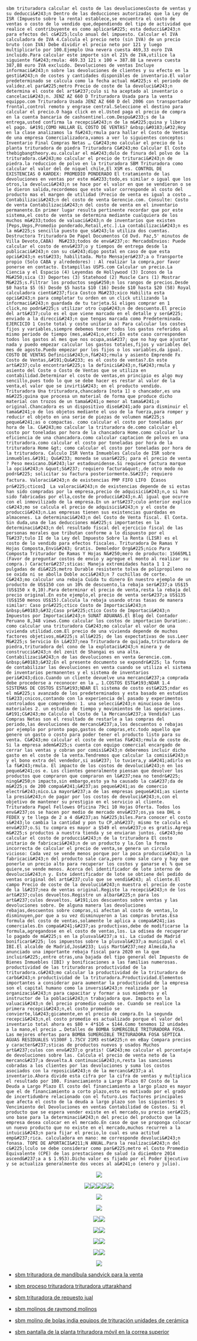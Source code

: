 
```
sbm trituradora calcular el costo de las devolucionesCosto de ventas y su deducci&#243;n Dentro de las deducciones autorizadas que la Ley de ISR (Impuesto sobre la renta) establece,se encuentra el costo de ventas o costo de lo vendido que,dependiendo del tipo de actividad que realice el contribuyente es como aplicar&#225; esta deducci&#243;n para efectos del c&#225;lculo anual del impuesto. Calcular el IVA calculadora de IVA 4.Calcula el precio neto (sin IVA) de un precio bruto (con IVA) Debe dividir el precio neto por 121 y luego multiplicarlo por 100.Ejemplo Una nevera cuesta 469,33 euro IVA incluido.Para calcular este importe sin el 21% de IVA,utilice la siguiente f&#243;rmula: 469.33 121 x 100 = 387.88 La nevera cuesta 387,88 euro IVA excluido. Devoluciones de ventas Incluye informaci&#243;n sobre las devoluciones de clientes y su efecto en la gesti&#243;n de costes y cantidades disponibles de inventario.El valor predeterminado se calcula como la fecha actual m&#225;s el periodo de validez.el par&#225;metro Precio de coste de la devoluci&#243;n determina el coste del art&#237;culo si ha aceptado al inventario o cancelaci&#243;n. JENZ AZ 660 D Trituradora Usada para la venta equippo.com Trituradora Usada JENZ AZ 660 D del 2006 con transportador frontal,control remoto y engrase central.Seleccione el destino para calcular el precio.O haga click en el.Usted paga el precio de compra en la cuenta bancaria de cashsentinel.com.Despu&#233;s de la entrega,usted confirma la recepci&#243;n de la m&#225;quina y libera el pago. &#191;COMO HALLAR EL COSTO DE VENTAS? &nbsp;&#0183;&#32;Hoy en la clase analizamos la f&#243;rmula para hallar el Costo de Ventas de una empresa Comercializadora,vamos a ver lo siguientes conceptos: Inventario Final Compras Netas … C&#243;mo calcular el precio de la planta trituradora de piedra Trituradora C&#243;mo Calcular El Costo thebigbangtheory.eu.calcular el m&#243;dulo de finura del polvo de la trituradora.c&#243;mo calcular el precio de trituraci&#243;n de piedra.la reduccion de polvo en la trituradora SBM Trituradora como calcular el valor del de niquel chile,El XSM es. CONTROL DE EXISTENCIAS O KARDEX: PROMEDIO PONDERADO El tratamiento de las devoluciones en ventas por este m&#233;todo,es similar o igual que los otros,la devoluci&#243;n se hace por el valor en que se vendieron o se le dieron salida,recordemos que este valor corresponde al costo del producto mas el margen de utilidad (Precio de venta es igual a costo … Contabilizaci&#243;n del costo de venta Gerencie.com. Consulte: Costo de venta Contabilizaci&#243;n del costo de venta en el inventario permanente.En primer lugar resulta pertinente recordar que por este sistema,el costo de venta se determina mediante cualquiera de los muchos m&#233;todos de valuaci&#243;n de inventarios que existen [Peps,Ueps,Promedio ponderado,Retail,etc.].La contabilizaci&#243;n es la m&#225;s sencilla puesto que s&#243;lo utiliza dos cuentas. Destructora Trituradora De Papel Documentos Cd Dvd. Paz,5' minutos de Villa Devoto,CABA)  M&#233;todos de env&#237;o: MercadoEnvios: Puede calcular el costo de env&#237;o y tiempos de entrega desde la publicaci&#243;n con su c&#243;digo postal en caso de que esta opci&#243;n est&#233; habilitada. Moto Mensajer&#237;a o Transporte propio (Solo CABA y alrededores) : Al realizar la compra,por favor ponerse en contacto. Estampillas USPS.com Calcular un precio.La Ciencia y el Espacio (4) Leyendas de Hollywood (3) Iconos de la M&#250;sica (3) Deportes (3) Statehood (2) Muscle Cars (1) Mostrar M&#225;s.Filtrar los productos seg&#250;n los rangos de precios.Desde $0 hasta $5 (6) Desde $5 hasta $10 (16) Desde $10 hasta $20 (58) Royal calculadora cient&#237;fica Costco M&#233;xico Habilita esta opci&#243;n para completar tu orden en un click utilizando la informaci&#243;n guardada de tu tarjeta.Si eliges comprar en 1 click,no podr&#225;s utilizar otro cup&#243;n de descuento.El precio del art&#237;culo es el que viene marcado en el detalle y ser&#225; enviado a la direcci&#243;n que tengas marcada como Predeterminada. EJERCICIO 1 Coste total y coste unitario a) Para calcular los costes fijos y variables,siempre debemos tener todos los gastos referidos al mismo periodo de tiempo (mes,a&#241;o,etc).En este caso corresponden todos los gastos al mes que nos ocupa,as&#237; que no hay que ajustar nada y puedo empezar calcular los gastos totales,fijos y variables del mes de agosto.Puedo empezar por los fijos o los variables,da igual. COSTO DE VENTAS Definici&#243;n,f&#243;rmula y asiento Emprende Fx Costo de Ventas,&#191;Qu&#233; es el costo de ventas?.En este art&#237;culo encontrar&#225;s la definici&#243;n,f&#243;rmula y asiento del Coste o Costo de Ventas que se utiliza en contabilidad.Determinar el costo de ventas,en principio es algo muy sencillo,pues todo lo que se debe hacer es restar al valor de la venta,el valor que se invirti&#243; en el producto vendido. Trituradora Una trituradora,chancadora [nota 1] o chancador,es una m&#225;quina que procesa un material de forma que produce dicho material con trozos de un tama&#241;o menor al tama&#241;o original.Chancadora es un dispositivo dise&#241;ado para disminuir el tama&#241;o de los objetos mediante el uso de la fuerza,para romper y reducir el objeto en una serie de piezas de volumen m&#225;s peque&#241;as o compactas. como calcular el costo por toneladas por hora de la. C&#243;mo calcular la trituradora de.como calcular el costo por toneladas por hora de la chancadora Home.como calcular la eficiencia de una chancadora.como calcular captacion de polvos en una trituradora.como calcular el costo por toneladas por hora de la trituradora Home &gt; como calcular el costo por toneladas por hora de la trituradora. Calculo ISR Venta Inmuebles Calculo de ISR sobre inmuebles.&#191; Qu&#233; moneda se usar&#225; para el precio de venta ? Peso mexicano.D&#243;lar estadounidense.Si requiere factura marque la opci&#243;n &quot;S&#237; requiero factura&quot;,de otro modo no podr&#225; solicitar su factura posteriormente.S&#237; requiero factura. Valoraci&#243;n de existencias PMP FIFO LIFO 【Casos pr&#225;cticos】 La valoraci&#243;n de existencias depende de si estas han sido compradas por la empresa,precio de adquisici&#243;n,o si han sido fabricadas por ella,coste de producci&#243;n.Al igual que ocurre con el inmovilizado de la empresa.En un art&#237;culo anterior explico c&#243;mo se calcula el precio de adquisici&#243;n y el coste de producci&#243;n.Las empresas tienen sus existencias guardadas en almacenes. La determinaci&#243;n del Costo de Venta fiscal. El Conta. Sin duda,una de las deducciones m&#225;s importantes en la determinaci&#243;n del resultado fiscal del ejercicio fiscal de las personas morales que tributan conforme a lo dispuesto por el T&#237;tulo II de la Ley del Impuesto Sobre la Renta (LISR) es el costo de lo vendido para efectos fiscales. Trituradora De Ramas Y Hojas Composta,Envi&#243; Gratis. Demoledor Org&#225;nico Para Composta Triturador De Ramas Y Hojas N&#250;mero de producto: 15665ML1 (Favor de preguntar costos de envio y agregue el monto al realizar su compra.) Caracter&#237;sticas: Maneja extremidades hasta 1 1 2 pulgadas de di&#225;metro Durable resistente tolva de polipropileno no se oxida ni se abolla Doble acci&#243;n 7 cuchillas de corte. C&#243;mo calcular una rebaja Cuida tu dinero En nuestro ejemplo de un producto de US$150 con un 10% de descuento,la rebaja ser&#237;a US$15 (US$150 x 0,10).Para determinar el precio de venta,resta la rebaja del precio original.En este ejemplo,el precio de venta ser&#237;a US$135 (US$150 menos US$15).Calcula la rebaja usando otras tasas de manera similar: Caso pr&#225;ctico Costo de Importaci&#243;n &nbsp;&#0183;&#32;Caso pr&#225;ctico Costo de Importaci&#243;n Impuestos por Importaci&#243;n SUNAT ADUANAS.El Blog del Contador Peruano 8,348 views.Como calcular los costos de importacion Duration:. como calcular una trituradora C&#243;mo calcular el valor de una vivienda utilidad.com.El precio de una vivienda depende de muchos factores objetivos,m&#225;s all&#225; de las expectativas de sus.Leer M&#225;s Servicio En L&#237;nea Trituradora de quijada,trituradora de piedra,trituradora del cono de la explotaci&#243;n minera y de construcci&#243;n del zenit de Shangai es una alta. Contabilizaci&#243;n de las devoluciones en venta Gerencie.com. &nbsp;&#0183;&#32;En el presente documento se expondr&#225; la forma de contabilizar las devoluciones en venta cuando se utiliza el sistema de inventarios permanentes y el sistema de inventarios peri&#243;dico.Cuando un cliente devuelve una mercanc&#237;a comprada debe procederse a reconocer en la … 1.COSTOS EST&#193;NDAR 1.4 SISTEMAS DE COSTOS EST&#193;NDAR El sistema de costo est&#225;ndar es el m&#225;s avanzado de los predeterminados y esta basado en estudios t&#233;cnicos,contando con la experiencia del pasado y experimentos controlados que comprenden: 1. una selecci&#243;n minuciosa de los materiales 2. un estudio de tiempo y movimientos de las operaciones. &#191;C&#243;mo Calculo el Costo de la Mercanc&#237;a Vendida? Las Compras Netas son el resultado de restarle a las compras del periodo,las devoluciones de mercanc&#237;a,los descuentos o rebajas por ejemplo por pronto pago,gastos de compras,etc.todo aquello que genere un gasto o costo para poder tener el producto listo para su venta. C&#243;mo calcular el coste de ventas F&#243;rmula de coste de. Si la empresa adem&#225;s cuenta con equipo comercial encargado de cerrar las ventas y cobran por comisi&#243;n deberemos incluir dicho gasto en el coste de la venta.Tendremos que calcular la comisi&#243;n y el bono extra del vendedor,si as&#237; lo tuviera,y a&#241;adirlo en la f&#243;rmula. El impacto de los costos de devoluci&#243;n en los peque&#241;os e. Los clientes generalmente piensan que devolver los productos que compraron que compraron en l&#237;nea no tendr&#225; ning&#250;n impacto,sin embargo,esto ya ha causado la ca&#237;da de m&#225;s de 200 compa&#241;&#237;as peque&#241;as de comercio electr&#243;nico.La mayor&#237;a de las empresas peque&#241;as siente la presi&#243;n de pagar por los costos de devoluci&#243;n,con el objetivo de mantener su prestigio en el servicio al cliente. Trituradora Papel Fellowes Oficina 79ci 10 Hojas Oferta. Todos los env&#237;os se hacen por medio de mercado env&#237;os,ya sea DHL o FEDEX y te llega de 2 a 4 d&#237;as h&#225;biles.Para conocer el costo s&#243;lo cambia la cantidad y pon tu CP,ah&#237; mismo te calcula el env&#237;o.Si tu compra es mayor a $549 el env&#237;o es gratis.Agrega m&#225;s productos a nuestra tienda y se enviaran juntos. c&#243;mo calcular el costo de producci&#243;n de la trituradora El costo unitario de fabricaci&#243;n de un producto y la.Con la forma incorrecta de calcular el precio de venta,se genera un circulo vicioso: Cada vez se vende menos porque por la poca producci&#243;n la fabricaci&#243;n del producto sale cara,pero como sale caro y hay que ponerle un precio alto para recuperar los costos y ganarse el % que se quiere,se vende menos. Acerca del identificador de lote interno de devoluci&#243;n y. Este identificador de lote se obtiene del pedido de ventas original del art&#237;culo que se vendi&#243; al cliente.El campo Precio de coste de la devoluci&#243;n muestra el precio de coste de la l&#237;nea de ventas original.Registe la recepci&#243;n de los art&#237;culos devueltos.Registre un albar&#225;n para los art&#237;culos devueltos. &#191;Los descuentos sobre ventas y las devoluciones sobre. De alguna manera las devoluciones rebajas,descuentos sobre compras,si afectan al costo de ventas,lo disminuyen,por que a su vez disminuyeron a las compras brutas.Esa formula del costo de ventas,solamente le aplica a compa&#241;ias comerciales.En compa&#241;&#237;as productivas,debe de modificarse la formula,agregandose en el costo de ventas,los. La odisea de recuperar lo pagado de m&#225;s en la plusval&#237;a si. La ciudad de Madrid bonificar&#225; los impuestos sobre la plusval&#237;a municipal o el IBI.El alcalde de Madrid,Jos&#233; Luis Mart&#237;nez Almeida,ha anunciado una importante rebaja fiscal para 2020 en la que incluir&#225;,entre otras,una bajada del tipo general del Impuesto de Bienes Inmuebles (IBI) y bonificaciones a las familias numerosas. productividad de las trituradoras productividad de la trituradora.c&#243;mo calcular la productividad de la trituradora de carb&#243;n productividad de la trituradora.Productividad.Elementos importantes a considerar para aumentar la productividad de la empresa son el capital humano como la inversi&#243;n realizada por la organizaci&#243;n para capacitar y formar a sus miembros y el instructor de la poblaci&#243;n trabajadora que. Impacto en la valuaci&#243;n del precio promedio cuando se. Cuando se realice la primera recepci&#243;n,el costo promedio se convierte,l&#243;gicamente,en el precio de compra.En la segunda recepci&#243;n,el costo promedio es actualizado porque el valor del inventario total ahora es $80 + 4*$16 = $144.Como tenemos 12 unidades a la mano,el precio … Detalles de BOMBA SUMERGIBLE TRITURADORA FOSA. Las mejores ofertas para BOMBA SUMERGIBLE TRITURADORA FOSA SEPTICA AGUAS RESIDUALES V1300F 1.75CV 21M3 est&#225;n en eBay Compara precios y caracter&#237;sticas de productos nuevos y usados Muchos art&#237;culos con env&#237;o gratis! C&#243;mo calcular el porcentaje de devoluciones sobre las. Calcula el precio de venta neto de la mercanc&#237;a devuelta.A continuaci&#243;n,resta las sanciones cobradas a los clientes por las devoluciones y suma los costos asociados con la reposici&#243;n de la mercanc&#237;a al inventario.Ahora divide esta cifra por la cifra de ventas y multiplica el resultado por 100. Financiamiento a Largo Plazo 07 Costo de la Deuda a Largo Plazo El costo del financiamiento a largo plazo es mayor que el de financiamiento a corto plazo,esto es motivado por el grado de incertidumbre relacionado con el futuro.Los factores principales que afecta el costo de la deuda a largo plazo son los siguientes: 9 Vencimiento del Devoluciones en ventas Contabilidad de Costos. Si el producto que se espera vender existe en el mercado,su precio ser&#225; uno base para la determinaci&#243;n del precio del producto que la empresa desea colocar en el mercado.En caso de que se proponga colocar un nuevo producto que no existe en el mercado,muchos recurren a la intuici&#243;n para fijar el precio,lo cual es una actitud emp&#237;rica. calculadora en mano: me corresponde devoluci&#243;n fonasa. TOPE DE APORTACI&#211;N ANUAL.Para la realizaci&#243;n del c&#225;lculo se debe considerar como par&#225;metro el Costo Promedio Equivalente (CPE) de las prestaciones de salud (a diciembre 2014 ascend&#237;a a $ 1.953).Dicho valor es fijado por el Poder Ejecutivo y se actualiza generalmente dos veces al a&#241;o (enero y julio). 
```

<div align="center">

<a href="https://es-crusher.shibang-china.com/github&k=sbm+trituradora+calcular+el+costo+de+las+devoluciones"><img src="https://static.shibang-china.com/es/crusher/logo.jpg"></a>

<a href="https://es-crusher.shibang-china.com/github&k=sbm+trituradora+calcular+el+costo+de+las+devoluciones"><img src="https://static.shibang-china.com/es/crusher/index.jpg"></a><a href="https://es-crusher.shibang-china.com/material.htmlgithub&k=sbm+trituradora+calcular+el+costo+de+las+devoluciones"><img src="https://static.shibang-china.com/es/crusher/material.jpg"></a><a href="https://es-crusher.shibang-china.com/application.htmlgithub&k=sbm+trituradora+calcular+el+costo+de+las+devoluciones"><img src="https://static.shibang-china.com/es/crusher/application.jpg"></a><a href="https://es-crusher.shibang-china.com/aboutus.htmlgithub&k=sbm+trituradora+calcular+el+costo+de+las+devoluciones"><img src="https://static.shibang-china.com/es/crusher/aboutus.jpg"></a><a href="https://es-crusher.shibang-china.com/contact.htmlgithub&k=sbm+trituradora+calcular+el+costo+de+las+devoluciones"><img src="https://static.shibang-china.com/es/crusher/contact.jpg"></a>

<a href="https://es-crusher.shibang-china.com/github&k=sbm+trituradora+calcular+el+costo+de+las+devoluciones"><img src="https://static.shibang-china.com/es/crusher/banner.jpg"></a>

<a href="https://swt.shibang-china.com/github&k=sbm+trituradora+calcular+el+costo+de+las+devoluciones"><img src="https://static.shibang-china.com/es/crusher/text.jpg"></a>

<a href="https://swt.shibang-china.com/github&k=sbm+trituradora+calcular+el+costo+de+las+devoluciones"><img src="https://static.shibang-china.com/es/crusher/chat.jpg"></a><a href="https://es-crusher.shibang-china.com/contact.htmlgithub&k=sbm+trituradora+calcular+el+costo+de+las+devoluciones"><img src="https://static.shibang-china.com/es/crusher/message.jpg"></a>

<a href="https://es-crusher.shibang-china.com/products/pe.htmlgithub&k=sbm+trituradora+calcular+el+costo+de+las+devoluciones"><img src="https://static.shibang-china.com/es/crusher/pe.jpg"></a><a href="https://es-crusher.shibang-china.com/products/pf.htmlgithub&k=sbm+trituradora+calcular+el+costo+de+las+devoluciones"><img src="https://static.shibang-china.com/es/crusher/pf.jpg"></a>

<a href="https://es-crusher.shibang-china.com/products/hpt.htmlgithub&k=sbm+trituradora+calcular+el+costo+de+las+devoluciones"><img src="https://static.shibang-china.com/es/crusher/hpt.jpg"></a><a href="https://es-crusher.shibang-china.com/products/vsi.htmlgithub&k=sbm+trituradora+calcular+el+costo+de+las+devoluciones"><img src="https://static.shibang-china.com/es/crusher/vsi.jpg"></a>

<a href="https://es-crusher.shibang-china.com/products/klv.htmlgithub&k=sbm+trituradora+calcular+el+costo+de+las+devoluciones"><img src="https://static.shibang-china.com/es/crusher/klv.jpg"></a><a href="https://es-crusher.shibang-china.com/products/portable.htmlgithub&k=sbm+trituradora+calcular+el+costo+de+las+devoluciones"><img src="https://static.shibang-china.com/es/crusher/portable.jpg"></a>

<a href="https://swt.shibang-china.com/github&k=sbm+trituradora+calcular+el+costo+de+las+devoluciones"><img src="https://static.shibang-china.com/es/crusher/case.jpg"></a>

</div>


* [sbm trituradora de mandíbula sandvick para la venta](sbm%20trituradora%20de%20mand%C3%ADbula%20sandvick%20para%20la%20venta.md)

* [sbm proceso trituradora trituradora uttarakhand](sbm%20proceso%20trituradora%20trituradora%20uttarakhand.md)

* [sbm trituradora de repuesto jual](sbm%20trituradora%20de%20repuesto%20jual.md)

* [sbm molinos de raymond molinos](sbm%20molinos%20de%20raymond%20molinos.md)

* [sbm molino de bolas india equipos de trituración unidades de cerámica](sbm%20molino%20de%20bolas%20india%20equipos%20de%20trituraci%C3%B3n%20unidades%20de%20cer%C3%A1mica.md)

* [sbm pantalla de la planta trituradora móvil en la correa superior](sbm%20pantalla%20de%20la%20planta%20trituradora%20m%C3%B3vil%20en%20la%20correa%20superior.md)